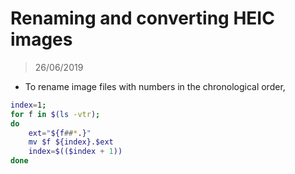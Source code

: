 # Renaming and converting HEIC images 
> 26/06/2019

- To rename image files with numbers in the chronological order,
```bash
index=1;
for f in $(ls -vtr);
do
    ext="${f##*.}"
    mv $f ${index}.$ext
    index=$(($index + 1))
done
```
